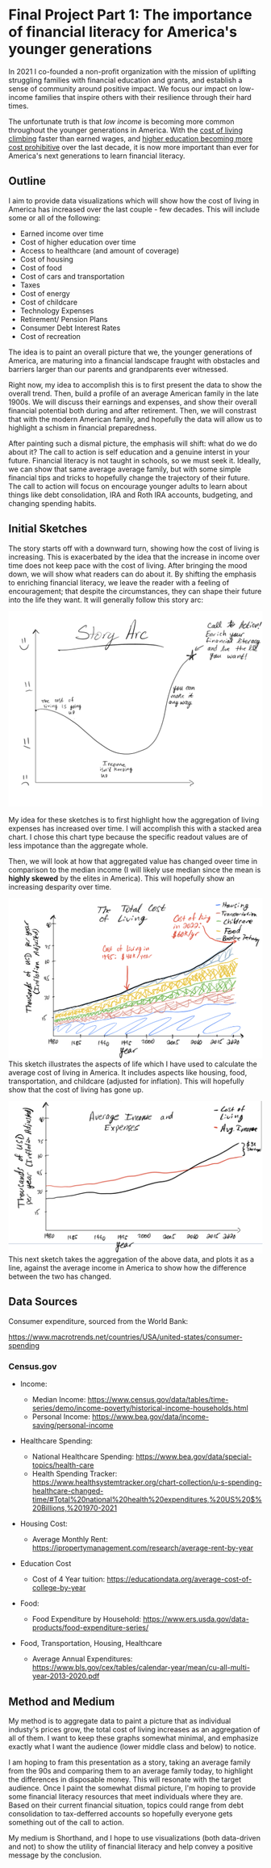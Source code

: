 # Final Project Part 1: The importance of financial literacy for America's younger generations

In 2021 I co-founded a non-profit organization with the mission of uplifting struggling families with financial education and grants, and establish a sense of community around positive impact. We focus our impact on low-income families that inspire others with their resilience through their hard times.

The unfortunate truth is that *low income* is becoming more common throughout the younger generations in America. With the [cost of living climbing](https://www.whitehouse.gov/cea/written-materials/2021/08/11/the-cost-of-living-in-america-helping-families-move-ahead/) faster than earned wages, and [higher education becoming more cost prohibitive](https://educationdata.org/college-tuition-inflation-rate) over the last decade, it is now more important than ever for America's next generations to learn financial literacy. 

## Outline
I aim to provide data visualizations which will show how the cost of living in America has increased over the last couple - few decades. This will include some or all of the following: 
* Earned income over time
* Cost of higher education over time
* Access to healthcare (and amount of coverage)
* Cost of housing
* Cost of food
* Cost of cars and transportation
* Taxes
* Cost of energy
* Cost of childcare
* Technology Expenses
* Retirement/ Pension Plans
* Consumer Debt Interest Rates
* Cost of recreation

The idea is to paint an overall picture that we, the younger generations of America, are maturing into a financial landscape fraught with obstacles and barriers larger than our parents and grandparents ever witnessed. 

Right now, my idea to accomplish this is to first present the data to show the overall trend. Then, build a profile of an average American family in the late 1900s. We will discuss their earnings and expenses, and show their overall financial potential both during and after retirement. Then, we will constrast that with the modern American family, and hopefully the data will allow us to highlight a schism in financial preparedness. 

After painting such a dismal picture, the emphasis will shift: what do we do about it? The call to action is self education and a genuine interst in your future. Financial literacy is not taught in schools, so we must seek it. Ideally, we can show that same average average family, but with some simple financial tips and tricks to hopefully change the trajectory of their future. The call to action will focus on encourage younger adults to learn about things like debt consolidation, IRA and Roth IRA accounts, budgeting, and changing spending habits. 

## Initial Sketches

The story starts off with a downward turn, showing how the cost of living is increasing. This is exacerbated by the idea that the increase in income over time does not keep pace with the cost of living. After bringing the mood down, we will show what readers can do about it. By shifting the emphasis to enriching financial literacy, we leave the reader with a feeling of encouragement; that despite the circumstances, they can shape their future into the life they want. It will generally follow this story arc: 

![Story Arc](storyarc.jpeg)

My idea for these sketches is to first highlight how the aggregation of living expenses has increased over time. I will accomplish this with a stacked area chart. I chose this chart type because the specific readout values are of less impotance than the aggregate whole. 

Then, we will look at how that aggregated value has changed oveer time in comparison to the median income (I will likely use median since the mean is **highly skewed** by the elites in America). This will hopefully show an increasing desparity over time. 

![Sketch 1](IMG_8A808D667F88-1.jpeg)
This sketch illustrates the aspects of life which I have used to calculate the average cost of living in America. It includes aspects like housing, food, transportation, and childcare (adjusted for inflation). This will hopefully show that the cost of living has gone up. 

![Sketch 2](IMG_7CC4FA708931-1.jpeg)
This next sketch takes the aggregation of the above data, and plots it as a line, against the average income in America to show how the difference between the two has changed. 

##  Data Sources

Consumer expenditure, sourced from the World Bank:

https://www.macrotrends.net/countries/USA/united-states/consumer-spending

### Census.gov



* Income:
  * Median Income: https://www.census.gov/data/tables/time-series/demo/income-poverty/historical-income-households.html
  * Personal Income: https://www.bea.gov/data/income-saving/personal-income

* Healthcare Spending:
  * National Healthcare Spending: https://www.bea.gov/data/special-topics/health-care
  * Health Spending Tracker: https://www.healthsystemtracker.org/chart-collection/u-s-spending-healthcare-changed-time/#Total%20national%20health%20expenditures,%20US%20$%20Billions,%201970-2021

* Housing Cost:
  * Average Monthly Rent: https://ipropertymanagement.com/research/average-rent-by-year

* Education Cost
  * Cost of 4 Year tuition: https://educationdata.org/average-cost-of-college-by-year
 
* Food:
  * Food Expenditure by Household: https://www.ers.usda.gov/data-products/food-expenditure-series/

* Food, Transportation, Housing, Healthcare
  * Average Annual Expenditures: https://www.bls.gov/cex/tables/calendar-year/mean/cu-all-multi-year-2013-2020.pdf
    
## Method and Medium

My method is to aggregate data to paint a picture that as individual industy's prices grow, the total cost of living increases as an aggregation of all of them. I want to keep these graphs somewhat minimal, and emphasize exactly what I want the audience (lower middle class and below) to notice. 

I am hoping to fram this presentation as a story, taking an average family from the 90s and comparing them to an average family today, to highlight the differences in disposable money. This will resonate with the target audience. Once I paint the somewhat dismal picture, I'm hoping to provide some financial literacy resources that meet individuals where they are. Based on their current financial situation, topics could range from debt consolidation to tax-defferred accounts so hopefully everyone gets something out of the call to action. 

My medium is Shorthand, and I hope to use visualizations (both data-driven and not) to show the utility of financial literacy and help convey a positive message by the conclusion. 
